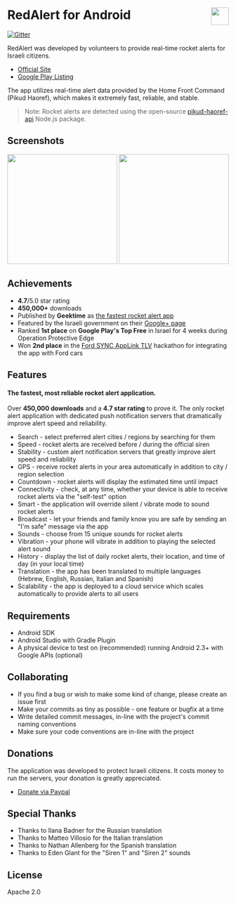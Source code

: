 <h1> <a href="https://redalert.me/" target="_blank"><img src="https://redalert.me/images/logo_big.png" align="right" height="40"></a> RedAlert for Android</h1>

[![Gitter](https://badges.gitter.im/Join%20Chat.svg)](https://gitter.im/eladnava/redalert-android?utm_source=badge&utm_medium=badge&utm_campaign=pr-badge)

RedAlert was developed by volunteers to provide real-time rocket alerts for Israeli citizens.

* [Official Site](https://redalert.me)
* [Google Play Listing](https://play.google.com/store/apps/details?id=com.red.alert)

The app utilizes real-time alert data provided by the Home Front Command (Pikud Haoref), which makes it extremely fast, reliable, and stable.

> Note: Rocket alerts are detected using the open-source [pikud-haoref-api](https://github.com/eladnava/pikud-haoref-api) Node.js package.

## Screenshots

<img src="http://redalert.me/images/screenshot1.png" width="250"> <img src="http://redalert.me/images/screenshot2.png" width="250">

## Achievements

* **4.7**/5.0 star rating
* **450,000+** downloads
* Published by **Geektime** as [the fastest rocket alert app](http://www.geektime.co.il/push-notifications-at-protective-edge/)
* Featured by the Israeli government on their [Google+ page](https://plus.google.com/+Israel/posts/U3juWS1YPK4)
* Ranked **1st place** on **Google Play's Top Free** in Israel for 4 weeks during Operation Protective Edge
* Won **2nd place** in the [Ford SYNC AppLink TLV](https://eladnava.com/how-we-won-2nd-place-ford-tel-aviv-hackathon/) hackathon for integrating the app with Ford cars

## Features

#### The fastest, most reliable rocket alert application.
Over **450,000 downloads** and a **4.7 star rating** to prove it. The only rocket alert application with dedicated push notification servers that dramatically improve alert speed and reliability.

* Search - select preferred alert cities / regions by searching for them
* Speed - rocket alerts are received before / during the official siren
* Stability - custom alert notification servers that greatly improve alert speed and reliability
* GPS - receive rocket alerts in your area automatically in addition to city / region selection
* Countdown - rocket alerts will display the estimated time until impact
* Connectivity - check, at any time, whether your device is able to receive rocket alerts via the "self-test" option
* Smart - the application will override silent / vibrate mode to sound rocket alerts
* Broadcast - let your friends and family know you are safe by sending an "I'm safe" message via the app
* Sounds - choose from 15 unique sounds for rocket alerts
* Vibration - your phone will vibrate in addition to playing the selected alert sound
* History - display the list of daily rocket alerts, their location, and time of day (in your local time)
* Translation - the app has been translated to multiple languages (Hebrew, English, Russian, Italian and Spanish)
* Scalability - the app is deployed to a cloud service which scales automatically to provide alerts to all users

## Requirements
* Android SDK
* Android Studio with Gradle Plugin
* A physical device to test on (recommended) running Android 2.3+ with Google APIs (optional)

## Collaborating

* If you find a bug or wish to make some kind of change, please create an issue first
* Make your commits as tiny as possible - one feature or bugfix at a time
* Write detailed commit messages, in-line with the project's commit naming conventions
* Make sure your code conventions are in-line with the project

## Donations

The application was developed to protect Israeli citizens. 
It costs money to run the servers, your donation is greatly appreciated.

* [Donate via Paypal](https://www.paypal.com/cgi-bin/webscr?cmd=_s-xclick&hosted_button_id=PG2VVX7GQ4KZE)

## Special Thanks

* Thanks to Ilana Badner for the Russian translation
* Thanks to Matteo Villosio for the Italian translation
* Thanks to Nathan Allenberg for the Spanish translation
* Thanks to Eden Glant for the "Siren 1" and "Siren 2" sounds

## License

Apache 2.0
